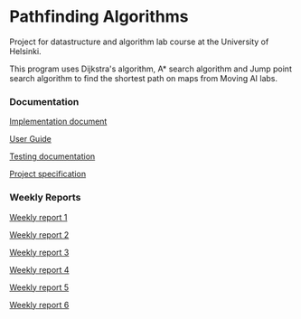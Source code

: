 # Pathfinding Algorithms

Project for datastructure and algorithm lab course at the University of Helsinki.

This program uses Dijkstra's algorithm, A\* search algorithm and Jump point search algorithm to find the shortest path on maps from Moving AI labs.

### Documentation
[Implementation document](https://github.com/Alex-Elias/Pathfinder/blob/master/documentation/implementation.md)

[User Guide](https://github.com/Alex-Elias/Pathfinder/blob/master/documentation/UserGuide.md)

[Testing documentation](https://github.com/Alex-Elias/Pathfinder/blob/master/documentation/Testing.md)

[Project specification](https://github.com/Alex-Elias/DA_Lab_2020/blob/master/documentation/projectspecification.md)

### Weekly Reports
[Weekly report 1](https://github.com/Alex-Elias/DA_Lab_2020/blob/master/documentation/weeklyreport1.md)

[Weekly report 2](https://github.com/Alex-Elias/Pathfinder/blob/master/documentation/weeklyreport2.md)

[Weekly report 3](https://github.com/Alex-Elias/Pathfinder/blob/master/documentation/weeklyreport3.md)

[Weekly report 4](https://github.com/Alex-Elias/Pathfinder/blob/master/documentation/weeklyreport4.md)

[Weekly report 5](https://github.com/Alex-Elias/Pathfinder/blob/master/documentation/weeklyreport5.md)

[Weekly report 6](https://github.com/Alex-Elias/Pathfinder/blob/master/documentation/weeklyreport6.md)
